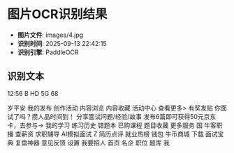 # 图片OCR识别结果

- **图片文件**: images/4.jpg
- **识别时间**: 2025-09-13 22:42:15
- **识别引擎**: PaddleOCR

## 识别文本

12:56
B
HD
5G
68

岁平安
我的发布
创作活动
内容浏览
内容收藏
活动中心
查看更多>
有奖发贴
你面试了吗？攒人品时间到！
分享面试问题/经验/故事
发布6篇即可获得50元京东卡，去参与→
我的学习
练习历史
错题本
已购课程
题目收藏
更多服务
国
牛客职播
查薪资
求职辅导
AI模拟面试
Z
简历点评
就业热榜
钱包
牛币商城
下载
面试宝典
复盘神器
意见反馈
设置
我要招人
首页
名企
职位
题库
我
